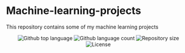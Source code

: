 # Machine-learning-projects
This repository contains some of my machine learning projects
<p align="center">
  <img alt="Github top language" src="https://img.shields.io/github/languages/top/Karthik-Pandaram/Machine-learning-projects?color=56BEB8">

  <img alt="Github language count" src="https://img.shields.io/github/languages/count/Karthik-Pandaram/Machine-learning-projects?color=56BEB8">

  <img alt="Repository size" src="https://img.shields.io/github/repo-size/Karthik-Pandaram/Machine-learning-projects?color=56BEB8">

  <img alt="License" src="https://img.shields.io/github/license/Karthik-Pandaram/Machine-learning-projects?color=56BEB8">
